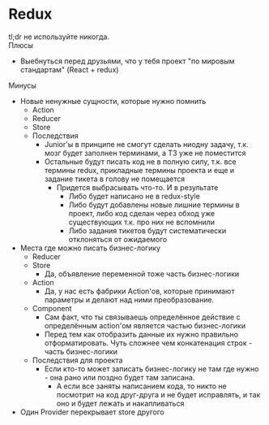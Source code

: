 # Redux
tl;dr не используйте никогда.\
Плюсы
  * Выебнуться перед друзьями, что у тебя проект "по мировым стандартам" (React + redux)

Минусы
  * Новые ненужные сущности, которые нужно помнить
    * Action
    * Reducer
    * Store
    * Последствия
      * Junior'ы в принципе не смогут сделать ниодну задачу, т.к. мозг будет заполнен терминами, а ТЗ уже не поместится
      * Остальные будут писать код не в полную силу, т.к. все термины redux, прикладные термины проекта и еще и задание тикета в голову не помещается
        * Придется выбрасывать что-то. И в результате
          * Либо будет написано не в redux-style
          * Либо будут добавлены новые лишние термины в проект, либо код сделан через обход уже существующих т.к. про них не вспомнили
          * Либо задания тикетов будут систематически отклоняться от ожидаемого
  * Места где можно писать бизнес-логику
    * Reducer
    * Store
      * Да, объявление переменной тоже часть бизнес-логики
    * Action
      * Да, у нас есть фабрики Action'ов, которые принимают параметры и делают над ними преобразование.
    * Component
      * Сам факт, что ты связываешь определённое действие с определённым action'ом является частью бизнес-логики
      * Перед тем как отобразить данные их нужно правильно отформатировать. Чуть сложнее чем конкатенация строк - часть бизнес-логики
    * Последствия для проекта
      * Если кто-то может записать бизнес-логику не там где нужно - она рано или поздно будет там записана.
        * А если все заняты написанием кода, то никто не посмотрит на код друг-друга и не будет исправлять, и так оно и будет лежать и накапливаться
  * Один Provider перекрывает store другого
